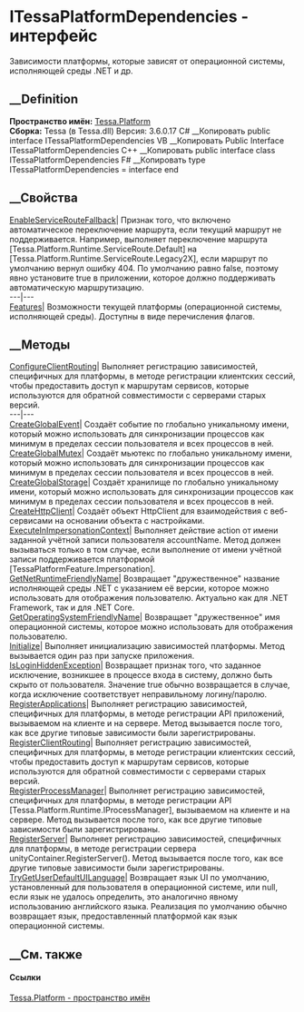 # ITessaPlatformDependencies - интерфейс
Зависимости платформы, которые зависят от операционной системы, исполняющей
среды .NET и др.
## __Definition
 **Пространство имён:** [Tessa.Platform](N_Tessa_Platform.htm)  
 **Сборка:** Tessa (в Tessa.dll) Версия: 3.6.0.17
C# __Копировать
     public interface ITessaPlatformDependencies
VB __Копировать
     Public Interface ITessaPlatformDependencies
C++ __Копировать
     public interface class ITessaPlatformDependencies
F# __Копировать
     type ITessaPlatformDependencies = interface end
##  __Свойства
[EnableServiceRouteFallback](P_Tessa_Platform_ITessaPlatformDependencies_EnableServiceRouteFallback.htm)|
Признак того, что включено автоматическое переключение маршрута, если текущий
маршрут не поддерживается. Например, выполняет переключение маршрута
[Tessa.Platform.Runtime.ServiceRoute.Default] на
[Tessa.Platform.Runtime.ServiceRoute.Legacy2X], если маршрут по умолчанию
вернул ошибку 404. По умолчанию равно false, поэтому явно установите true в
приложении, которое должно поддерживать автоматическую маршрутизацию.  
---|---  
[Features](P_Tessa_Platform_ITessaPlatformDependencies_Features.htm)|
Возможности текущей платформы (операционной системы, исполняющей среды).
Доступны в виде перечисления флагов.  
## __Методы
[ConfigureClientRouting](M_Tessa_Platform_ITessaPlatformDependencies_ConfigureClientRouting.htm)|
Выполняет регистрацию зависимостей, специфичных для платформы, в методе
регистрации клиентских сессий, чтобы предоставить доступ к маршрутам сервисов,
которые используются для обратной совместимости с серверами старых версий.  
---|---  
[CreateGlobalEvent](M_Tessa_Platform_ITessaPlatformDependencies_CreateGlobalEvent.htm)|
Создаёт событие по глобально уникальному имени, который можно использовать для
синхронизации процессов как минимум в пределах сессии пользователя и всех
процессов в ней.  
[CreateGlobalMutex](M_Tessa_Platform_ITessaPlatformDependencies_CreateGlobalMutex.htm)|
Создаёт мьютекс по глобально уникальному имени, который можно использовать для
синхронизации процессов как минимум в пределах сессии пользователя и всех
процессов в ней.  
[CreateGlobalStorage](M_Tessa_Platform_ITessaPlatformDependencies_CreateGlobalStorage.htm)|
Создаёт хранилище по глобально уникальному имени, который можно использовать
для синхронизации процессов как минимум в пределах сессии пользователя и всех
процессов в ней.  
[CreateHttpClient](M_Tessa_Platform_ITessaPlatformDependencies_CreateHttpClient.htm)|
Создаёт объект HttpClient для взаимодействия с веб-сервисами на основании
объекта с настройками.  
[ExecuteInImpersonationContext](M_Tessa_Platform_ITessaPlatformDependencies_ExecuteInImpersonationContext.htm)|
Выполняет действие action от имени заданной учётной записи пользователя
accountName. Метод должен вызываться только в том случае, если выполнение от
имени учётной записи поддерживается платформой
[TessaPlatformFeature.Impersonation].  
[GetNetRuntimeFriendlyName](M_Tessa_Platform_ITessaPlatformDependencies_GetNetRuntimeFriendlyName.htm)|
Возвращает "дружественное" название исполняющей среды .NET с указанием её
версии, которое можно использовать для отображения пользователю. Актуально как
для .NET Framework, так и для .NET Core.  
[GetOperatingSystemFriendlyName](M_Tessa_Platform_ITessaPlatformDependencies_GetOperatingSystemFriendlyName.htm)|
Возвращает "дружественное" имя операционной системы, которое можно
использовать для отображения пользователю.  
[Initialize](M_Tessa_Platform_ITessaPlatformDependencies_Initialize.htm)|
Выполняет инициализацию зависимостей платформы. Метод вызывается один раз при
запуске приложения.  
[IsLoginHiddenException](M_Tessa_Platform_ITessaPlatformDependencies_IsLoginHiddenException.htm)|
Возвращает признак того, что заданное исключение, возникшее в процессе входа в
систему, должно быть скрыто от пользователя. Значение true обычно возвращается
в случае, когда исключение соответствует неправильному логину/паролю.  
[RegisterApplications](M_Tessa_Platform_ITessaPlatformDependencies_RegisterApplications.htm)|
Выполняет регистрацию зависимостей, специфичных для платформы, в методе
регистрации API приложений, вызываемом на клиенте и на сервере. Метод
вызывается после того, как все другие типовые зависимости были
зарегистрированы.  
[RegisterClientRouting](M_Tessa_Platform_ITessaPlatformDependencies_RegisterClientRouting.htm)|
Выполняет регистрацию зависимостей, специфичных для платформы, в методе
регистрации клиентских сессий, чтобы предоставить доступ к маршрутам сервисов,
которые используются для обратной совместимости с серверами старых версий.  
[RegisterProcessManager](M_Tessa_Platform_ITessaPlatformDependencies_RegisterProcessManager.htm)|
Выполняет регистрацию зависимостей, специфичных для платформы, в методе
регистрации API [Tessa.Platform.Runtime.IProcessManager], вызываемом на
клиенте и на сервере. Метод вызывается после того, как все другие типовые
зависимости были зарегистрированы.  
[RegisterServer](M_Tessa_Platform_ITessaPlatformDependencies_RegisterServer.htm)|
Выполняет регистрацию зависимостей, специфичных для платформы, в методе
регистрации сервера unityContainer.RegisterServer(). Метод вызывается после
того, как все другие типовые зависимости были зарегистрированы.  
[TryGetUserDefaultUILanguage](M_Tessa_Platform_ITessaPlatformDependencies_TryGetUserDefaultUILanguage.htm)|
Возвращает язык UI по умолчанию, установленный для пользователя в операционной
системе, или null, если язык не удалось определить, это аналогично явному
использованию английского языка. Реализация по умолчанию обычно возвращает
язык, предоставленный платформой как язык операционной системы.  
## __См. также
#### Ссылки
[Tessa.Platform - пространство имён](N_Tessa_Platform.htm)
